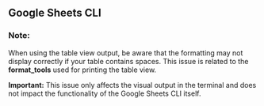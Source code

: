 ## Google Sheets CLI

### Note:
When using the table view output, be aware that the formatting may not display correctly if your table contains spaces. This issue is related to the **format_tools** used for printing the table view.

**Important:** This issue only affects the visual output in the terminal and does not impact the functionality of the Google Sheets CLI itself.